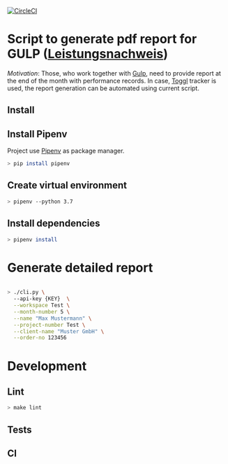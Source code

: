[![CircleCI](https://circleci.com/gh/alexzelenuyk/toggl-report-to-gulp.svg?style=svg)](https://circleci.com/gh/alexzelenuyk/toggl-report-to-gulp)

# Script to generate pdf report for GULP ([Leistungsnachweis](https://www.gulp.de/gutschriftverfahren/Merkblatt-Leistungsnachweis.pdf))

*Motivation*: Those, who work together with [Gulp](https://www.gulp.de/), need to provide report at the end of the month with performance records.
In case, [Toggl](https://toggl.com/) tracker is used, the report generation can be automated using current script.


## Install

## Install Pipenv

Project use [Pipenv](https://docs.pipenv.org/en/latest/) as package manager.

```bash
> pip install pipenv
```

## Create virtual environment

```bash
> pipenv --python 3.7
```

## Install dependencies

```bash
> pipenv install
```

# Generate detailed report

```bash

> ./cli.py \
  --api-key {KEY}  \
  --workspace Test \
  --month-number 5 \
  --name "Max Mustermann" \
  --project-number Test \
  --client-name "Muster GmbH" \
  --order-no 123456

```


# Development

## Lint

```bash
> make lint

```

## Tests

## CI
